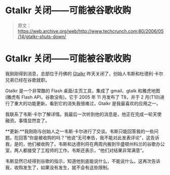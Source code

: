 # Gtalkr 关闭——可能被谷歌收购

> 原文：<https://web.archive.org/web/http://www.techcrunch.com:80/2006/05/14/gtalkr-shuts-down/>

# Gtalkr 关闭——可能被谷歌收购

 [](https://web.archive.org/web/20211017005652/http://www.gtalkr.com/) 我刚刚得到消息，总部位于丹佛的 [Gtalkr](https://web.archive.org/web/20211017005652/http://www.gtalkr.com/) 昨天关闭了，创始人韦斯和杜德利·卡尔兄弟已经在谷歌就职。

Gtalkr 是一个非常酷的 Flash 桌面/主页工具，集成了 gmail、gtalk 和雅虎地图(雅虎有 Flash API，谷歌没有)。它于 2005 年 11 月发布了 T8，并于 2 月(T10)进行了重大的功能更新。看到它的消失我很难过，Gtalkr 是我最喜欢的应用之一。

我联系了韦斯·卡尔了解详情。我最后一次听到他的消息是，他正在完成一轮天使融资。事情显然变了。

**更新:**我刚刚与创始人之一韦斯·卡尔进行了交谈。韦斯只能回答我的一些问题。在回答“你是被收购的吗？”他说“无可奉告，我不能对此发表评论”，这告诉我，是的，他们被收购了。韦斯和达德利将在两周内搬到华盛顿州科兰的谷歌办公室，两人都接受了工程师的工作。韦斯还表示，“他们对结果非常满意”。

韦斯显然已经得到谷歌的指示，知道他到底能说什么，不能说什么。这再次告诉我，收购发生了，如果没有发生，就不会有这些限制。